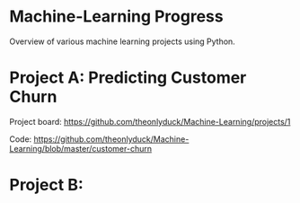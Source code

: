 # Machine-Learning Progress
Overview of various machine learning projects using Python.

# Project A: Predicting Customer Churn
Project board: https://github.com/theonlyduck/Machine-Learning/projects/1

Code: https://github.com/theonlyduck/Machine-Learning/blob/master/customer-churn

# Project B: 
